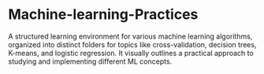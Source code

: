 # Machine-learning-Practices
A structured learning environment for various machine learning algorithms, organized into distinct folders for topics like cross-validation, decision trees, K-means, and logistic regression. It visually outlines a practical approach to studying and implementing different ML concepts.
